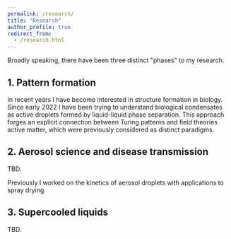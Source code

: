 ```yaml
---
permalink: /research/
title: "Research"
author_profile: true
redirect_from: 
  - /research.html
---
```


Broadly speaking, there have been three distinct "phases" to my research.

## 1. Pattern formation

In recent years I have become interested in structure formation in biology. Since early 2022 I have been trying to understand biological condensates as active droplets formed by liquid-liquid phase separation. This approach forges an explicit connection between Turing patterns and field theories active matter, which were previously considered as distinct paradigms.


## 2. Aerosol science and disease transmission

TBD.

Previously I worked on the kinetics of aerosol droplets with applications to spray drying.


## 3. Supercooled liquids

TBD.